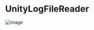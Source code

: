 # UnityLogFileReader
![image](https://github.com/user-attachments/assets/f6d9b3f6-e917-49aa-8929-7c2064d7ba44)
